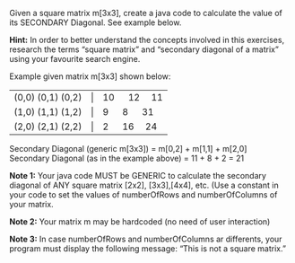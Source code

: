 <p>Given a square matrix m[3x3], create a java code to calculate the value of its SECONDARY Diagonal. See example below.</p>
<p><strong>Hint:</strong>&nbsp;In order to better understand the concepts involved in this exercises, research the terms &ldquo;square matrix&rdquo; and &ldquo;secondary diagonal of a matrix&rdquo; using your favourite search engine.</p>
<p>Example given matrix m[3x3] shown below:</p>
<div class="responsive">
<table class="table table-condensed">
<tbody>
<tr>
<td>(0,0) (0,1) (0,2)</td>
<td>|</td>
<td>10 &emsp; 12 &emsp;11</td>
</tr>
<tr>
<td>(1,0) (1,1) (1,2)</td>
<td>|</td>
<td>9 &emsp; 8 &emsp; 31</td>
</tr>
<tr>
<td>(2,0) (2,1) (2,2)</td>
<td>|</td>
<td>2 &emsp; 16 &emsp;24</td>
</tr>
</tbody>
</table>
</div>
<p>Secondary Diagonal (generic m[3x3]) = m[0,2] + m[1,1] + m[2,0]<br />Secondary Diagonal (as in the example above) = 11 + 8 + 2 = 21</p>
<p><strong>Note 1:</strong>&nbsp;Your java code MUST be GENERIC to calculate the secondary diagonal of ANY square matrix [2x2], [3x3],[4x4], etc. (Use a constant in your code to set the values of numberOfRows and numberOfColumns of your matrix.</p>
<p><strong>Note 2:</strong>&nbsp;Your matrix m may be hardcoded (no need of user interaction)</p>
<p><strong>Note 3:</strong>&nbsp;In case numberOfRows and numberOfColumns ar differents, your program must display the following message: &ldquo;This is not a square matrix.&rdquo;</p>
